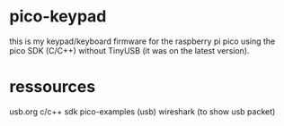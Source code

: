 # pico-keypad

this is my keypad/keyboard firmware for the raspberry pi pico using the pico SDK (C/C++) without TinyUSB (it was on the latest version). 

# ressources
usb.org
c/c++ sdk pico-examples (usb)
wireshark (to show usb packet)
